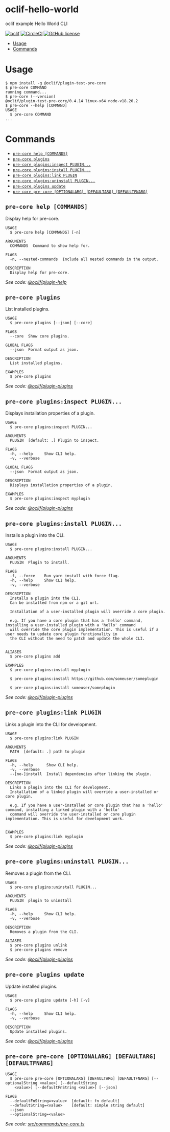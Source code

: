 oclif-hello-world
=================

oclif example Hello World CLI

[![oclif](https://img.shields.io/badge/cli-oclif-brightgreen.svg)](https://oclif.io)
[![CircleCI](https://circleci.com/gh/oclif/hello-world/tree/main.svg?style=shield)](https://circleci.com/gh/oclif/hello-world/tree/main)
[![GitHub license](https://img.shields.io/github/license/oclif/hello-world)](https://github.com/oclif/hello-world/blob/main/LICENSE)

<!-- toc -->
* [Usage](#usage)
* [Commands](#commands)
<!-- tocstop -->
# Usage
<!-- usage -->
```sh-session
$ npm install -g @oclif/plugin-test-pre-core
$ pre-core COMMAND
running command...
$ pre-core (--version)
@oclif/plugin-test-pre-core/0.4.14 linux-x64 node-v18.20.2
$ pre-core --help [COMMAND]
USAGE
  $ pre-core COMMAND
...
```
<!-- usagestop -->
# Commands
<!-- commands -->
* [`pre-core help [COMMANDS]`](#pre-core-help-commands)
* [`pre-core plugins`](#pre-core-plugins)
* [`pre-core plugins:inspect PLUGIN...`](#pre-core-pluginsinspect-plugin)
* [`pre-core plugins:install PLUGIN...`](#pre-core-pluginsinstall-plugin)
* [`pre-core plugins:link PLUGIN`](#pre-core-pluginslink-plugin)
* [`pre-core plugins:uninstall PLUGIN...`](#pre-core-pluginsuninstall-plugin)
* [`pre-core plugins update`](#pre-core-plugins-update)
* [`pre-core pre-core [OPTIONALARG] [DEFAULTARG] [DEFAULTFNARG]`](#pre-core-pre-core-optionalarg-defaultarg-defaultfnarg)

## `pre-core help [COMMANDS]`

Display help for pre-core.

```
USAGE
  $ pre-core help [COMMANDS] [-n]

ARGUMENTS
  COMMANDS  Command to show help for.

FLAGS
  -n, --nested-commands  Include all nested commands in the output.

DESCRIPTION
  Display help for pre-core.
```

_See code: [@oclif/plugin-help](https://github.com/oclif/plugin-help/blob/5.2.20/src/commands/help.ts)_

## `pre-core plugins`

List installed plugins.

```
USAGE
  $ pre-core plugins [--json] [--core]

FLAGS
  --core  Show core plugins.

GLOBAL FLAGS
  --json  Format output as json.

DESCRIPTION
  List installed plugins.

EXAMPLES
  $ pre-core plugins
```

_See code: [@oclif/plugin-plugins](https://github.com/oclif/plugin-plugins/blob/3.10.1/src/commands/plugins/index.ts)_

## `pre-core plugins:inspect PLUGIN...`

Displays installation properties of a plugin.

```
USAGE
  $ pre-core plugins:inspect PLUGIN...

ARGUMENTS
  PLUGIN  [default: .] Plugin to inspect.

FLAGS
  -h, --help     Show CLI help.
  -v, --verbose

GLOBAL FLAGS
  --json  Format output as json.

DESCRIPTION
  Displays installation properties of a plugin.

EXAMPLES
  $ pre-core plugins:inspect myplugin
```

_See code: [@oclif/plugin-plugins](https://github.com/oclif/plugin-plugins/blob/3.10.1/src/commands/plugins/inspect.ts)_

## `pre-core plugins:install PLUGIN...`

Installs a plugin into the CLI.

```
USAGE
  $ pre-core plugins:install PLUGIN...

ARGUMENTS
  PLUGIN  Plugin to install.

FLAGS
  -f, --force    Run yarn install with force flag.
  -h, --help     Show CLI help.
  -v, --verbose

DESCRIPTION
  Installs a plugin into the CLI.
  Can be installed from npm or a git url.

  Installation of a user-installed plugin will override a core plugin.

  e.g. If you have a core plugin that has a 'hello' command, installing a user-installed plugin with a 'hello' command
  will override the core plugin implementation. This is useful if a user needs to update core plugin functionality in
  the CLI without the need to patch and update the whole CLI.


ALIASES
  $ pre-core plugins add

EXAMPLES
  $ pre-core plugins:install myplugin 

  $ pre-core plugins:install https://github.com/someuser/someplugin

  $ pre-core plugins:install someuser/someplugin
```

_See code: [@oclif/plugin-plugins](https://github.com/oclif/plugin-plugins/blob/3.10.1/src/commands/plugins/install.ts)_

## `pre-core plugins:link PLUGIN`

Links a plugin into the CLI for development.

```
USAGE
  $ pre-core plugins:link PLUGIN

ARGUMENTS
  PATH  [default: .] path to plugin

FLAGS
  -h, --help      Show CLI help.
  -v, --verbose
  --[no-]install  Install dependencies after linking the plugin.

DESCRIPTION
  Links a plugin into the CLI for development.
  Installation of a linked plugin will override a user-installed or core plugin.

  e.g. If you have a user-installed or core plugin that has a 'hello' command, installing a linked plugin with a 'hello'
  command will override the user-installed or core plugin implementation. This is useful for development work.


EXAMPLES
  $ pre-core plugins:link myplugin
```

_See code: [@oclif/plugin-plugins](https://github.com/oclif/plugin-plugins/blob/3.10.1/src/commands/plugins/link.ts)_

## `pre-core plugins:uninstall PLUGIN...`

Removes a plugin from the CLI.

```
USAGE
  $ pre-core plugins:uninstall PLUGIN...

ARGUMENTS
  PLUGIN  plugin to uninstall

FLAGS
  -h, --help     Show CLI help.
  -v, --verbose

DESCRIPTION
  Removes a plugin from the CLI.

ALIASES
  $ pre-core plugins unlink
  $ pre-core plugins remove
```

_See code: [@oclif/plugin-plugins](https://github.com/oclif/plugin-plugins/blob/3.10.1/src/commands/plugins/uninstall.ts)_

## `pre-core plugins update`

Update installed plugins.

```
USAGE
  $ pre-core plugins update [-h] [-v]

FLAGS
  -h, --help     Show CLI help.
  -v, --verbose

DESCRIPTION
  Update installed plugins.
```

_See code: [@oclif/plugin-plugins](https://github.com/oclif/plugin-plugins/blob/3.10.1/src/commands/plugins/update.ts)_

## `pre-core pre-core [OPTIONALARG] [DEFAULTARG] [DEFAULTFNARG]`

```
USAGE
  $ pre-core pre-core [OPTIONALARG] [DEFAULTARG] [DEFAULTFNARG] [--optionalString <value>] [--defaultString
    <value>] [--defaultFnString <value>] [--json]

FLAGS
  --defaultFnString=<value>  [default: fn default]
  --defaultString=<value>    [default: simple string default]
  --json
  --optionalString=<value>
```

_See code: [src/commands/pre-core.ts](https://github.com/oclif/plugin-test-pre-core/blob/0.4.14/src/commands/pre-core.ts)_
<!-- commandsstop -->
